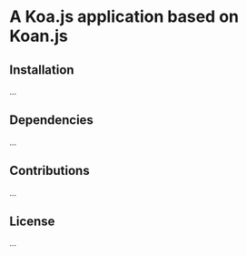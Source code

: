# A Koa.js application based on Koan.js

## Installation

...

## Dependencies

...

## Contributions

...

## License

...
